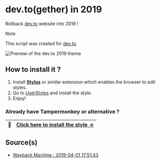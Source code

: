 # dev.to(gether) in 2019

Rollback [dev.to](https://dev.to) website into 2019 !

> [!NOTE]
> This script was created for [dev.to](https://dev.to).

![Preview of the dev.to 2019 theme](https://github.com/devtotools/open-sidebar-mod-menu/assets/14293805/46ab96c1-86ca-46f6-8bcf-eb35b366d4ee)

## How to install it ?

1. Install **[Stylus](https://add0n.com/stylus.html)** or similar extension which enables the browser to edit styles.
2. Go to [UserStyles](https://userstyles.world/style/14436/dev-together-2019) and install the style.
3. Enjoy!

### Already have Tampermonkey or alternative ?

| :electric_plug: | [Click here to install the style →](https://userstyles.world/style/14436/dev-together-2019) |
|-----------------|-----------------------------------------------------------------------------------------------------------------------------------------|

## Source(s)

- [Wayback Machine : 2019-04-01 17:51:43](https://web.archive.org/web/20190401175143/https://dev.to/)